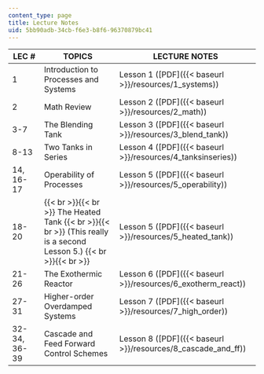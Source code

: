 ```yaml
---
content_type: page
title: Lecture Notes
uid: 5bb90adb-34cb-f6e3-b8f6-96370879bc41
---
```


| LEC # | TOPICS | LECTURE NOTES |
| --- | --- | --- |
| 1 | Introduction to Processes and Systems | Lesson 1 ([PDF]({{< baseurl >}}/resources/1_systems)) |
| 2 | Math Review | Lesson 2 ([PDF]({{< baseurl >}}/resources/2_math)) |
| 3-7 | The Blending Tank | Lesson 3 ([PDF]({{< baseurl >}}/resources/3_blend_tank)) |
| 8-13 | Two Tanks in Series | Lesson 4 ([PDF]({{< baseurl >}}/resources/4_tanksinseries)) |
| 14, 16-17 | Operability of Processes | Lesson 5 ([PDF]({{< baseurl >}}/resources/5_operability)) |
| 18-20 |  {{< br >}}{{< br >}} The Heated Tank {{< br >}}{{< br >}} (This really is a second Lesson 5.) {{< br >}}{{< br >}}  | Lesson 5 ([PDF]({{< baseurl >}}/resources/5_heated_tank))   |
| 21-26 | The Exothermic Reactor | Lesson 6 ([PDF]({{< baseurl >}}/resources/6_exotherm_react)) |
| 27-31 | Higher-order Overdamped Systems | Lesson 7 ([PDF]({{< baseurl >}}/resources/7_high_order)) |
| 32-34, 36-39 | Cascade and Feed Forward Control Schemes | Lesson 8 ([PDF]({{< baseurl >}}/resources/8_cascade_and_ff))